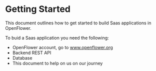 # Getting Started 
This document outlines how to get started to build Saas applications in OpenFlower. 

To buid a Saas application you need the following:
- OpenFlower account, go to www.openflower.org
- Backend REST API 
- Database
- This document to help on us on our journey

